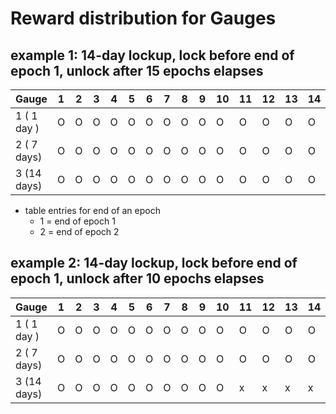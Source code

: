 # Reward distribution for Gauges

## example 1: 14-day lockup, lock before end of epoch 1, unlock after 15 epochs elapses
| Gauge       | 1 | 2 | 3 | 4 | 5 | 6 | 7 | 8 | 9 | 10| 11| 12| 13| 14| 15| 16| 17| 18| 19| 20| 21| 22| 23| 24| 25| 26| 27| 28| 29|
|----------   |---|---|---|---|---|---|---|---|---|---|---|---|---|---|---|---|---|---|---|---|---|---|---|---|---|---|---|---|---|
| 1 ( 1 day ) | O | O | O | O | O | O | O | O | O | O | O | O | O | O | O | O | O | O | O | O | O | O | O | O | O | O | O | O | - |
| 2 ( 7 days) | O | O | O | O | O | O | O | O | O | O | O | O | O | O | O | O | O | O | O | O | O | O | x | x | x | x | x | x | - |
| 3 (14 days) | O | O | O | O | O | O | O | O | O | O | O | O | O | O | O | x | x | x | x | x | x | x | x | x | x | x | x | x | - |
- table entries for end of an epoch
  - 1 = end of epoch 1
  - 2 = end of epoch 2


## example 2: 14-day lockup, lock before end of epoch 1, unlock after 10 epochs elapses
| Gauge       | 1 | 2 | 3 | 4 | 5 | 6 | 7 | 8 | 9 | 10| 11| 12| 13| 14| 15| 16| 17| 18| 19| 20| 21| 22| 23| 24|
|----------   |---|---|---|---|---|---|---|---|---|---|---|---|---|---|---|---|---|---|---|---|---|---|---|---|
| 1 ( 1 day ) | O | O | O | O | O | O | O | O | O | O | O | O | O | O | O | O | O | O | O | O | O | O | O | - |
| 2 ( 7 days) | O | O | O | O | O | O | O | O | O | O | O | O | O | O | O | O | O | x | x | x | x | x | x | - |
| 3 (14 days) | O | O | O | O | O | O | O | O | O | O | x | x | x | x | x | x | x | x | x | x | x | x | x | - |
